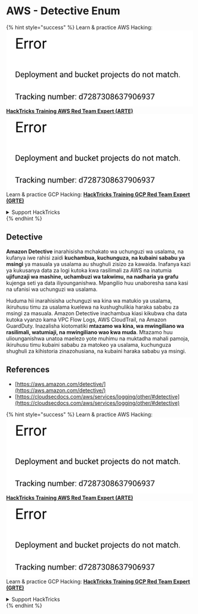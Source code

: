 # AWS - Detective Enum

{% hint style="success" %}
Learn & practice AWS Hacking:<img src="../../../../.gitbook/assets/image (1) (1).png" alt="" data-size="line">[**HackTricks Training AWS Red Team Expert (ARTE)**](https://training.hacktricks.xyz/courses/arte)<img src="../../../../.gitbook/assets/image (1) (1).png" alt="" data-size="line">\
Learn & practice GCP Hacking: <img src="../../../../.gitbook/assets/image (2).png" alt="" data-size="line">[**HackTricks Training GCP Red Team Expert (GRTE)**<img src="../../../../.gitbook/assets/image (2).png" alt="" data-size="line">](https://training.hacktricks.xyz/courses/grte)

<details>

<summary>Support HackTricks</summary>

* Check the [**subscription plans**](https://github.com/sponsors/carlospolop)!
* **Join the** 💬 [**Discord group**](https://discord.gg/hRep4RUj7f) or the [**telegram group**](https://t.me/peass) or **follow** us on **Twitter** 🐦 [**@hacktricks\_live**](https://twitter.com/hacktricks\_live)**.**
* **Share hacking tricks by submitting PRs to the** [**HackTricks**](https://github.com/carlospolop/hacktricks) and [**HackTricks Cloud**](https://github.com/carlospolop/hacktricks-cloud) github repos.

</details>
{% endhint %}

## Detective

**Amazon Detective** inarahisisha mchakato wa uchunguzi wa usalama, na kufanya iwe rahisi zaidi **kuchambua, kuchunguza, na kubaini sababu ya msingi** ya masuala ya usalama au shughuli zisizo za kawaida. Inafanya kazi ya kukusanya data za logi kutoka kwa rasilimali za AWS na inatumia **ujifunzaji wa mashine, uchambuzi wa takwimu, na nadharia ya grafu** kujenga seti ya data iliyounganishwa. Mpangilio huu unaboresha sana kasi na ufanisi wa uchunguzi wa usalama.

Huduma hii inarahisisha uchunguzi wa kina wa matukio ya usalama, ikiruhusu timu za usalama kuelewa na kushughulikia haraka sababu za msingi za masuala. Amazon Detective inachambua kiasi kikubwa cha data kutoka vyanzo kama VPC Flow Logs, AWS CloudTrail, na Amazon GuardDuty. Inazalisha kiotomatiki **mtazamo wa kina, wa mwingiliano wa rasilimali, watumiaji, na mwingiliano wao kwa muda**. Mtazamo huu uliounganishwa unatoa maelezo yote muhimu na muktadha mahali pamoja, ikiruhusu timu kubaini sababu za matokeo ya usalama, kuchunguza shughuli za kihistoria zinazohusiana, na kubaini haraka sababu ya msingi.

## References

* [https://aws.amazon.com/detective/](https://aws.amazon.com/detective/)
* [https://cloudsecdocs.com/aws/services/logging/other/#detective](https://cloudsecdocs.com/aws/services/logging/other/#detective)

{% hint style="success" %}
Learn & practice AWS Hacking:<img src="../../../../.gitbook/assets/image (1) (1).png" alt="" data-size="line">[**HackTricks Training AWS Red Team Expert (ARTE)**](https://training.hacktricks.xyz/courses/arte)<img src="../../../../.gitbook/assets/image (1) (1).png" alt="" data-size="line">\
Learn & practice GCP Hacking: <img src="../../../../.gitbook/assets/image (2).png" alt="" data-size="line">[**HackTricks Training GCP Red Team Expert (GRTE)**<img src="../../../../.gitbook/assets/image (2).png" alt="" data-size="line">](https://training.hacktricks.xyz/courses/grte)

<details>

<summary>Support HackTricks</summary>

* Check the [**subscription plans**](https://github.com/sponsors/carlospolop)!
* **Join the** 💬 [**Discord group**](https://discord.gg/hRep4RUj7f) or the [**telegram group**](https://t.me/peass) or **follow** us on **Twitter** 🐦 [**@hacktricks\_live**](https://twitter.com/hacktricks\_live)**.**
* **Share hacking tricks by submitting PRs to the** [**HackTricks**](https://github.com/carlospolop/hacktricks) and [**HackTricks Cloud**](https://github.com/carlospolop/hacktricks-cloud) github repos.

</details>
{% endhint %}
